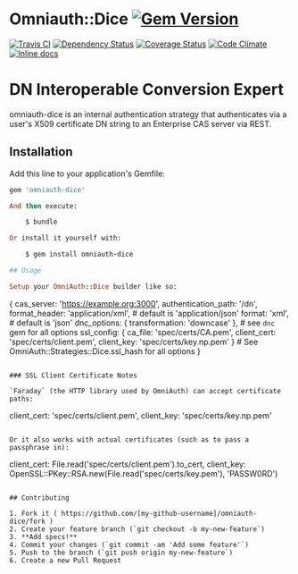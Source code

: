 # Omniauth::Dice [![Gem Version](https://badge.fury.io/rb/omniauth-dice.png)](http://badge.fury.io/rb/omniauth-dice)

[![Travis CI](https://travis-ci.org/stevenhaddox/omniauth-dice.svg?branch=master)](https://travis-ci.org/stevenhaddox/omniauth-dice) [![Dependency Status](https://gemnasium.com/stevenhaddox/omniauth-dice.png)](https://gemnasium.com/stevenhaddox/omniauth-dice) [![Coverage Status](https://coveralls.io/repos/stevenhaddox/omniauth-dice/badge.png)](https://coveralls.io/r/stevenhaddox/omniauth-dice) [![Code Climate](https://codeclimate.com/github/stevenhaddox/omniauth-dice/badges/gpa.svg)](https://codeclimate.com/github/stevenhaddox/omniauth-dice) [![Inline docs](http://inch-ci.org/github/stevenhaddox/omniauth-dice.svg?branch=master)](http://inch-ci.org/github/stevenhaddox/omniauth-dice)

# **D**N **I**nteroperable **C**onversion **E**xpert

omniauth-dice is an internal authentication strategy that authenticates via
a user's X509 certificate DN string to an Enterprise CAS server via REST.

## Installation

Add this line to your application's Gemfile:
```ruby
gem 'omniauth-dice'

And then execute:

    $ bundle

Or install it yourself with:

    $ gem install omniauth-dice

## Usage

Setup your OmniAuth::Dice builder like so:

```
{
  cas_server:          'https://example.org:3000',
  authentication_path: '/dn',
  format_header:       'application/xml', # default is 'application/json'
  format:              'xml', # default is 'json'
  dnc_options: { transformation: 'downcase' }, # see `dnc` gem for all options
  ssl_config:  {
    ca_file:     'spec/certs/CA.pem',
    client_cert: 'spec/certs/client.pem',
    client_key:  'spec/certs/key.np.pem'
  } # See OmniAuth::Strategies::Dice.ssl_hash for all options
}
```

### SSL Client Certificate Notes

`Faraday` (the HTTP library used by OmniAuth) can accept certificate paths:

```
  client_cert: 'spec/certs/client.pem',
  client_key:  'spec/certs/key.np.pem'
```

Or it also works with actual certificates (such as to pass a passphrase in):
```
  client_cert: File.read('spec/certs/client.pem').to_cert,
  client_key:  OpenSSL::PKey::RSA.new(File.read('spec/certs/key.pem'), 'PASSW0RD')
```

## Contributing

1. Fork it ( https://github.com/[my-github-username]/omniauth-dice/fork )
2. Create your feature branch (`git checkout -b my-new-feature`)
3. **Add specs!**
4. Commit your changes (`git commit -am 'Add some feature'`)
5. Push to the branch (`git push origin my-new-feature`)
6. Create a new Pull Request
